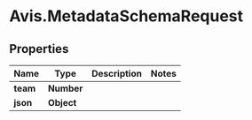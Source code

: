 # Avis.MetadataSchemaRequest

## Properties

| Name     | Type       | Description | Notes |
| -------- | ---------- | ----------- | ----- |
| **team** | **Number** |             |
| **json** | **Object** |             |
